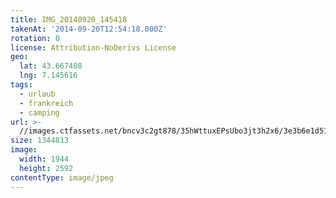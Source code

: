 ```yaml
---
title: IMG_20140920_145418
takenAt: '2014-09-20T12:54:18.000Z'
rotation: 0
license: Attribution-NoDerivs License
geo:
  lat: 43.667408
  lng: 7.145616
tags:
  - urlaub
  - frankreich
  - camping
url: >-
  //images.ctfassets.net/bncv3c2gt878/35hWttuxEPsUbo3jt3h2x6/3e3b6e1d5176ef2dda319517cb84857e/img_20140920_145418_28278749476_o
size: 1344813
image:
  width: 1944
  height: 2592
contentType: image/jpeg
---
```


